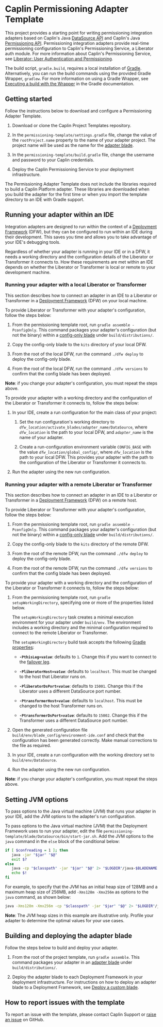 # Caplin Permissioning Adapter Template

This project provides a starting point for writing permissioning integration adapters based on Caplin's Java [DataSource API](http://www.caplin.com/developer/component/datasource) and Caplin's Java [Permissioning API](http://www.caplin.com/developer/api/cis/latest/?com/caplin/permissioning/package-summary.html). Permissioning integration adapters provide real-time permissioning configuration to Caplin's Permissioning Service, a Liberator auth module. For more information about Caplin's Permissioning Service, see [Liberator: User Authentication and Permissioning](http://www.caplin.com/developer/component/liberator/features-and-concepts/liberator-user-authentication-and-permissioning).

The build script, `gradle.build`, requires a local installation of [Gradle](https://gradle.org/). Alternatively, you can run the build commands using the provided Gradle Wrapper, `gradlew`. For more information on using a Gradle Wrapper, see [Executing a build with the Wrapper](https://docs.gradle.org/current/userguide/gradle_wrapper.html#using_wrapper_scripts) in the Gradle documentation.


## Getting started

Follow the instructions below to download and configure a Permissioning Adapter Template.

1. Download or clone the Caplin Project Templates repository.

1. In the `permissioning-template/settings.gradle` file, change the value of the `rootProject.name` property to the name of your adapter project. The project name will be used as the name for the [adapter blade](http://www.caplin.com/developer/component/deployment-framework/features-and-concepts/cdf-blade-types#Adapter-blade).

1. In the `permissioning-template/build.gradle` file, change the username and password to your Caplin credentials.

1. Deploy the Caplin Permissioning Service to your deployment infrastructure.

The Permissioning Adapter Template does not include the libraries required to build a Caplin Platform adapter. These libraries are downloaded when you build the adapter for the first time or when you import the template directory to an IDE with Gradle support.


## Running your adapter within an IDE

Integration adapters are designed to run within the context of a [Deployment Framework](http://www.caplin.com/developer/component/deployment-framework) (DFW), but they can be configured to run within an IDE during their development. This saves you time and allows you to take advantage of your IDE's debugging tools.

Regardless of whether your adapter is running in your IDE or in a DFW, it needs a working directory and the configuration details of the Liberator or Transformer it  connects to. How these requirements are met within an IDE depends on whether the Liberator or Transformer is local or remote to your development machine.


### Running your adapter with a local Liberator or Transformer

This section describes how to connect an adapter in an IDE to a Liberator or Transformer in a [Deployment Framework](http://www.caplin.com/developer/component/deployment-framework) (DFW) on your local machine.

To provide Liberator or Transformer with your adapter's configuration, follow the steps below:

1. From the permissioning template root, run `gradle assemble -PconfigOnly`. This command packages your adapter's configuration (but not the binary) within a [config-only blade](http://www.caplin.com/developer/component/deployment-framework/features-and-concepts/cdf-blade-types#Config-blade) under `build/distributions/`.

1. Copy the config-only blade to the `kits` directory of your local DFW.

1. From the root of the local DFW, run the command `./dfw deploy` to deploy the config-only blade.

1. From the root of the local DFW, run the command `./dfw versions` to confirm that the config blade has been deployed.

**Note**: if you change your adapter's configuration, you must repeat the steps above.

To provide your adapter with a working directory and the configuration of the Liberator or Transformer it connects to, follow the steps below:

1. In your IDE, create a run configuration for the main class of your project:

    1. Set the run configuration's working directory to <code><em>dfw_location</em>/activate_blades/<em>adapter_name</em>/DataSource</code>, where <code><em>dfw_location</em></code> is the path to your local DFW, and <code><em>adapter_name</em></code> is the name of your adapter.

    1. Create a run-configuration environment variable `CONFIG_BASE` with the value <code><em>dfw_location</em>/global_config/</code>, where <code><em>dfw_location</em></code> is the path to your local DFW. This provides your adapter with the path to the configuration of the Liberator or Transformer it connects to.

1. Run the adapter using the new run configuration.


### Running your adapter with a remote Liberator or Transformer

This section describes how to connect an adapter in an IDE to a Liberator or Transformer in a [Deployment Framework](http://www.caplin.com/developer/component/deployment-framework) (DFW) on a remote host.

To provide Liberator or Transformer with your adapter's configuration, follow the steps below:

1. From the permissioning template root, run `gradle assemble -PconfigOnly`. This command packages your adapter's configuration (but not the binary) within a [config-only blade](http://www.caplin.com/developer/component/deployment-framework/features-and-concepts/cdf-blade-types#Config-blade) under `build/distributions/`.

1. Copy the config-only blade to the `kits` directory of the remote DFW.

1. From the root of the remote DFW, run the command `./dfw deploy` to deploy the config-only blade.

1. From the root of the remote DFW, run the command `./dfw versions` to confirm that the config blade has been deployed.

To provide your adapter with a working directory and the configuration of the Liberator or Transformer it connects to, follow the steps below:

1. From the permissioning template root, run `gradle setupWorkingDirectory`, specifying one or more of the properties listed below.

    The `setupWorkingDirectory` task creates a minimal execution environment for your adapter under `build/env`. The environment includes a working directory and the minimal configuration required to connect to the remote Liberator or Transformer.

    The `setupWorkingDirectory` build task accepts the following [Gradle properties]( https://docs.gradle.org/current/userguide/build_environment.html#sec:gradle_properties_and_system_properties):

    * <code><strong>-PthisLeg=<em>value</em></strong></code>: defaults to `1`. Change this if you want to connect to the [failover leg](https://www.caplin.com/developer/component/deployment-framework/how-can-i/cdf-set-up-server-failover-capability#About-failover-legs).

    * <code><strong>-PliberatorHost=<em>value</em></strong></code>: defaults to `localhost`. This must be changed to the host that Liberator runs on.

    * <code><strong>-PliberatorDsPort=<em>value</em></strong></code>: defaults to `15001`. Change this if the Liberator uses a different DataSource port number.

    * <code><strong>-PtransformerHost=<em>value</em></strong></code>: defaults to `localhost`. This must be changed to the host Transformer runs on.

    * <code><strong>-PtransformerDsPort=<em>value</em></strong></code>: defaults to `15002`. Change this if the Transformer uses a different DataSource port number.

1. Open the generated configuration file `build/env/blade_config/environment-ide.conf` and check that the configuration has been generated correctly. Make manual corrections to the file as required.

1. In your IDE, create a run configuration with the working directory set to `build/env/DataSource`.

1. Run the adapter using the new run configuration.

**Note**: if you change your adapter's configuration, you must repeat the steps above.


## Setting JVM options

To pass options to the Java virtual machine (JVM) that runs your adapter in your IDE, add the JVM options to the adapter's run configuration.

To pass options to the Java virtual machine (JVM) that the Deployment Framework uses to run your adapter, edit the file `permissioning-template/blade/DataSource/bin/start-jar.sh`. Add the JVM options to the `java` command in the `else` block of the conditional below:

```bash
if [ $confreading = 1 ]; then
   java -jar "$jar" "$@"
   exit $?
else
   java -cp "$classpath" -jar "$jar" "$@" 2> "$LOGDIR"/java-$BLADENAME.log > /dev/null &
   echo $!
fi
```

For example, to specify that the JVM has an initial heap size of 128MB and a maximum heap size of 256MB, add `-Xms128m -Xmx256m` as options to the `java` command, as shown below:

```bash
java -Xms128m -Xmx256m -cp "$classpath" -jar "$jar" "$@" 2> "$LOGDIR"/java-$BLADENAME.log > /dev/null &
```

**Note**: The JVM heap sizes in this example are illustrative only. Profile your adapter to determine the optimal values for your use cases.

## Building and deploying the adapter blade

Follow the steps below to build and deploy your adapter.

1. From the root of the project template, run `gradle assemble`. This command packages your adapter in an [adapter blade](http://www.caplin.com/developer/component/deployment-framework/features-and-concepts/cdf-blade-types#Adapter-blade) under `build/distributions/`.

1. Deploy the adapter blade to each Deployment Framework in your deployment infrastructure. For instructions on how to deploy an adapter blade to a Deployment Framework, see [Deploy a custom blade](https://caplinportal.caplin.com/developer/component/deployment-framework/how-can-i/cdf-deploy-a-custom-blade).


## How to report issues with the template
To report an issue with the template, please contact Caplin Support or [raise an issue](https://github.com/caplin/project-templates/issues) on GitHub.

